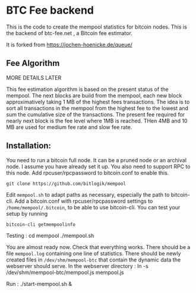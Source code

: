 # BTC Fee backend

This is the code to create the mempool statistics for bitcoin nodes. This is the backend of btc-fee.net , a Bitcoin fee estimator.

It is forked from https://jochen-hoenicke.de/queue/


## Fee Algorithm

MORE DETAILS LATER

This fee estimation algorithm is based on the present status of the mempool. The next blocks are build from the mempool, each new block approximatively taking 1 MB of the highest fees transactions.
The idea is to sort all transactions in the mempool from the highest fee to the lowest and sum the cumulative size of the transactions. The present fee required for nearly next block is the fee level where 1MB is reached. THen 4MB and 10 MB are used for medium fee rate and slow fee rate.


## Installation:

You need to run a bitcoin full node.  It can be a pruned node or an
archival node. I assume you have already set it up.  You also need to
support RPC to this node.  Add rpcuser/rpcpassword to bitcoin.conf to enable
this.

    git clone https://github.com/bitlogik/mempool

Edit `mempool.sh` to adapt paths as necessary, especially the path to 
bitcoin-cli.  Add a bitcoin.conf with rpcuser/rpcpassword settings to 
`/home/mempool/.bitcoin`, to be able to use bitcoin-cli.  You can test your
setup by running

    bitcoin-cli getmempoolinfo

Testing :
    cd mempool
    ./mempool.sh

You are almost ready now.  Check that everything works.  There should be a
file `mempool.log` containing one line of statistics.  There should be
newly created files in `/dev/shm/mempool-btc` that contain the dynamic data the
webserver should serve. In the webserver directory :
    ln -s /dev/shm/mempool-btc/mempool.js mempool.js

Run :
    ./start-mempool.sh &

